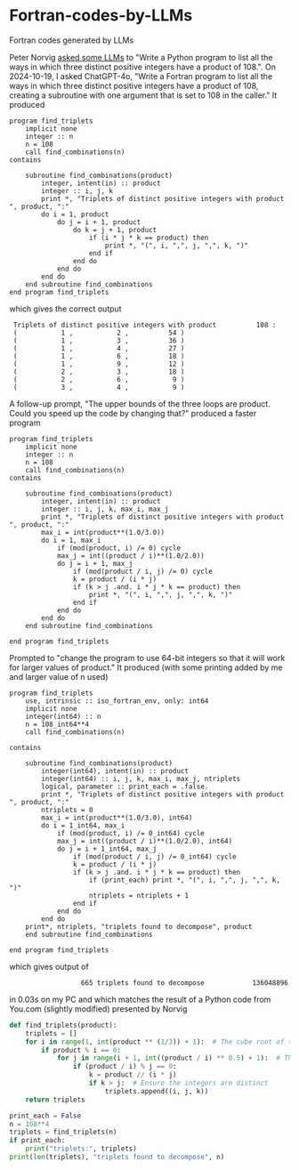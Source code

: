 # Fortran-codes-by-LLMs
Fortran codes generated by LLMs

Peter Norvig [asked some LLMs](https://github.com/norvig/pytudes/blob/main/ipynb/Triplets.ipynb) to "Write a Python program to list all the ways in which three distinct positive integers have a product of 108.". On 2024-10-19, I asked ChatGPT-4o, "Write a Fortran program to list all the ways in which three distinct positive integers have a product of 108, creating a subroutine with one argument that is set to 108 in the caller." It produced

```Fortran
program find_triplets
    implicit none
    integer :: n
    n = 108
    call find_combinations(n)
contains

    subroutine find_combinations(product)
        integer, intent(in) :: product
        integer :: i, j, k
        print *, "Triplets of distinct positive integers with product ", product, ":"
        do i = 1, product
            do j = i + 1, product
                do k = j + 1, product
                    if (i * j * k == product) then
                        print *, "(", i, ",", j, ",", k, ")"
                    end if
                end do
            end do
        end do
    end subroutine find_combinations
end program find_triplets
```
which gives the correct output
```
 Triplets of distinct positive integers with product          108 :
 (           1 ,           2 ,          54 )
 (           1 ,           3 ,          36 )
 (           1 ,           4 ,          27 )
 (           1 ,           6 ,          18 )
 (           1 ,           9 ,          12 )
 (           2 ,           3 ,          18 )
 (           2 ,           6 ,           9 )
 (           3 ,           4 ,           9 )
```
A follow-up prompt, "The upper bounds of the three loops are product. Could you speed up the code by changing that?" produced a
faster program
```Fortran
program find_triplets
    implicit none
    integer :: n
    n = 108
    call find_combinations(n)
contains

    subroutine find_combinations(product)
        integer, intent(in) :: product
        integer :: i, j, k, max_i, max_j
        print *, "Triplets of distinct positive integers with product ", product, ":"
        max_i = int(product**(1.0/3.0))
        do i = 1, max_i
            if (mod(product, i) /= 0) cycle
            max_j = int((product / i)**(1.0/2.0))
            do j = i + 1, max_j
                if (mod(product / i, j) /= 0) cycle
                k = product / (i * j)
                if (k > j .and. i * j * k == product) then
                    print *, "(", i, ",", j, ",", k, ")"
                end if
            end do
        end do
    end subroutine find_combinations

end program find_triplets
```
Prompted to "change the program to use 64-bit integers so that it will work for larger values of product." It produced (with some printing added by me and larger value of n used)

```Fortran
program find_triplets
    use, intrinsic :: iso_fortran_env, only: int64
    implicit none
    integer(int64) :: n
    n = 108_int64**4
    call find_combinations(n)

contains

    subroutine find_combinations(product)
        integer(int64), intent(in) :: product
        integer(int64) :: i, j, k, max_i, max_j, ntriplets
        logical, parameter :: print_each = .false.
        print *, "Triplets of distinct positive integers with product ", product, ":"
        ntriplets = 0
        max_i = int(product**(1.0/3.0), int64)
        do i = 1_int64, max_i
            if (mod(product, i) /= 0_int64) cycle
            max_j = int((product / i)**(1.0/2.0), int64)
            do j = i + 1_int64, max_j
                if (mod(product / i, j) /= 0_int64) cycle
                k = product / (i * j)
                if (k > j .and. i * j * k == product) then
                    if (print_each) print *, "(", i, ",", j, ",", k, ")"
                    ntriplets = ntriplets + 1
                end if
            end do
        end do
    print*, ntriplets, "triplets found to decompose", product
    end subroutine find_combinations

end program find_triplets
```
which gives output of
```
                  665 triplets found to decompose            136048896
```
in 0.03s on my PC and which matches the result of a Python code from You.com (slightly modified) presented by Norvig
```Python
def find_triplets(product):
    triplets = []
    for i in range(1, int(product ** (1/3)) + 1):  # The cube root of the product is the maximum possible value for i
        if product % i == 0:
            for j in range(i + 1, int((product / i) ** 0.5) + 1):  # The square root of the product divided by i is the maximum possible value for j
                if (product / i) % j == 0:
                    k = product // (i * j)
                    if k > j:  # Ensure the integers are distinct
                        triplets.append((i, j, k))
    return triplets

print_each = False
n = 108**4
triplets = find_triplets(n)
if print_each:
    print("triplets:", triplets)
print(len(triplets), "triplets found to decompose", n)
```
